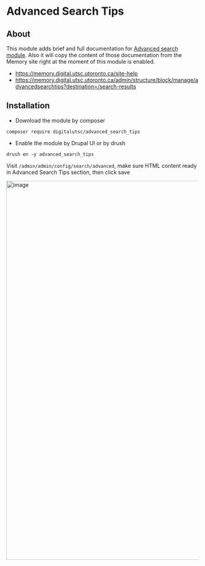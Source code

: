 # Advanced Search Tips

## About

  This module adds brief and full documentation for [Advanced search module](https://github.com/digitalutsc/advanced_search/tree/dsu_utsc). Also it will copy the content of those documentation from the Memory site right at the moment of this module is enabled. 
* https://memory.digital.utsc.utoronto.ca/site-help
* https://memory.digital.utsc.utoronto.ca/admin/structure/block/manage/advancedsearchtips?destination=/search-results

## Installation

* Download the module by composer 

````
composer require digitalutsc/advanced_search_tips
````

* Enable the module by Drupal UI or by drush 

````
drush en -y advanced_search_tips
````

Visit `/admin/admin/config/search/advanced`, make sure HTML content ready in Advanced Search Tips section, then click save

<img width="990" alt="image" src="https://github.com/digitalutsc/advanced_search_tips/assets/7862086/cfe58fc5-86e3-4baf-b943-36c13ee1fa75">






